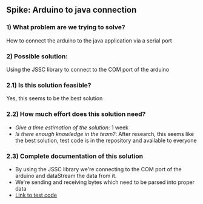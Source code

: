 ## Spike: Arduino to java connection

### 1) What problem are we trying to solve?

How to connect the arduino to the java application via a serial port

### 2) Possible solution:

Using the JSSC library to connect to the COM port of the arduino

### 2.1) Is this solution feasible?

Yes, this seems to be the best solution

### 2.2) How much effort does this solution need?

- _Give a time estimation of the solution_: 1 week
- _Is there enough knowledge in the team?_: After research, this seems like the best solution, test code is in the
  repository and available to everyone

### 2.3) Complete documentation of this solution

- By using the JSSC library we're connecting to the COM port of the arduino and dataStream the data from it.
- We're sending and receiving bytes which need to be parsed into proper data
- [Link to test code](https://gitlab.com/kdg-ti/integration-2.1/22-23/team-3/project-planning/-/blob/main/src/ArduinoDataReader.java#L1)
